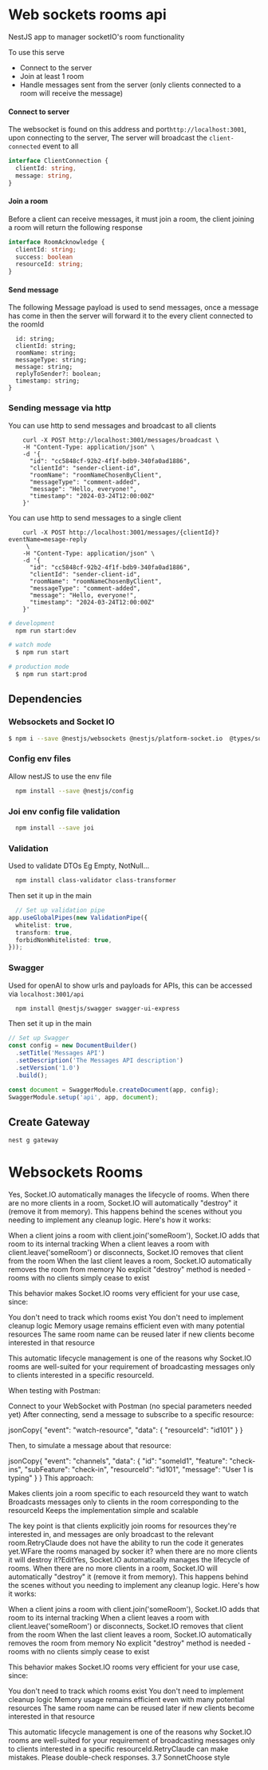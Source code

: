 # Web sockets rooms api

NestJS app to manager socketIO's room functionality

To use this serve

* Connect to the server
* Join at least 1 room
* Handle messages sent from the server (only clients connected to a room will receive the message)

#### Connect to server

The websocket is found on this address and port`http://localhost:3001`, upon connecting to the server,
The server will broadcast the `client-connected` event to all

```typescript
interface ClientConnection {
  clientId: string,
  message: string,
}
```

#### Join a room

Before a client can receive messages, it must join a room, the client joining a
room will return the following response

```typescript
interface RoomAcknowledge {
  clientId: string;
  success: boolean
  resourceId: string;
}
```

#### Send message

The following Message payload is used to send messages, once a message has come in
then the server will forward it to the every client connected to the roomId

```interface Message {
  id: string;
  clientId: string;
  roomName: string;
  messageType: string;
  message: string;
  replyToSender?: boolean;
  timestamp: string;
}
```

### Sending message via http
You can use http to send messages and broadcast to all clients
```curl
    curl -X POST http://localhost:3001/messages/broadcast \
    -H "Content-Type: application/json" \
    -d '{
      "id": "cc5848cf-92b2-4f1f-bdb9-340fa0ad1886",
      "clientId": "sender-client-id",
      "roomName": "roomNameChosenByClient",
      "messageType": "comment-added",
      "message": "Hello, everyone!",
      "timestamp": "2024-03-24T12:00:00Z"
    }'
```

You can use http to send messages to a single client
```curl
    curl -X POST http://localhost:3001/messages/{clientId}?eventName=mesage-reply
     \
    -H "Content-Type: application/json" \
    -d '{
      "id": "cc5848cf-92b2-4f1f-bdb9-340fa0ad1886",
      "clientId": "sender-client-id",
      "roomName": "roomNameChosenByClient",
      "messageType": "comment-added",
      "message": "Hello, everyone!",
      "timestamp": "2024-03-24T12:00:00Z"
    }'
```

```bash
# development
  npm run start:dev
```

```bash
# watch mode
  $ npm run start

# production mode
  $ npm run start:prod
```

## Dependencies
### Websockets and Socket IO

```bash
$ npm i --save @nestjs/websockets @nestjs/platform-socket.io  @types/socket.io
```

### Config env files

Allow nestJS to use the env file

```bash
  npm install --save @nestjs/config
````

### Joi env config file validation

```bash
  npm install --save joi
```

### Validation

Used to validate DTOs Eg Empty, NotNull...

```bash
  npm install class-validator class-transformer
```

Then set it up in the main

```typescript
  // Set up validation pipe
app.useGlobalPipes(new ValidationPipe({
  whitelist: true,
  transform: true,
  forbidNonWhitelisted: true,
}));
```

### Swagger

Used for openAI to show urls and payloads for APIs, this can be accessed via `localhost:3001/api`

```bash
  npm install @nestjs/swagger swagger-ui-express
```

Then set it up in the main

```typescript
// Set up Swagger
const config = new DocumentBuilder()
  .setTitle('Messages API')
  .setDescription('The Messages API description')
  .setVersion('1.0')
  .build();

const document = SwaggerModule.createDocument(app, config);
SwaggerModule.setup('api', app, document);
```

## Create Gateway

```bash
nest g gateway
```

# Websockets Rooms

Yes, Socket.IO automatically manages the lifecycle of rooms. When there are no more clients in a room, Socket.IO will
automatically "destroy" it (remove it from memory). This happens behind the scenes without you needing to implement any
cleanup logic.
Here's how it works:

When a client joins a room with client.join('someRoom'), Socket.IO adds that room to its internal tracking
When a client leaves a room with client.leave('someRoom') or disconnects, Socket.IO removes that client from the room
When the last client leaves a room, Socket.IO automatically removes the room from memory
No explicit "destroy" method is needed - rooms with no clients simply cease to exist

This behavior makes Socket.IO rooms very efficient for your use case, since:

You don't need to track which rooms exist
You don't need to implement cleanup logic
Memory usage remains efficient even with many potential resources
The same room name can be reused later if new clients become interested in that resource

This automatic lifecycle management is one of the reasons why Socket.IO rooms are well-suited for your requirement of
broadcasting messages only to clients interested in a specific resourceId.

When testing with Postman:

Connect to your WebSocket with Postman (no special parameters needed yet)
After connecting, send a message to subscribe to a specific resource:

jsonCopy{
"event": "watch-resource",
"data": {
"resourceId": "id101"
}
}

Then, to simulate a message about that resource:

jsonCopy{
"event": "channels",
"data": {
"id": "someId1",
"feature": "check-ins",
"subFeature": "check-in",
"resourceId": "id101",
"message": "User 1 is typing"
}
}
This approach:

Makes clients join a room specific to each resourceId they want to watch
Broadcasts messages only to clients in the room corresponding to the resourceId
Keeps the implementation simple and scalable

The key point is that clients explicitly join rooms for resources they're interested in, and messages are only broadcast
to the relevant room.RetryClaude does not have the ability to run the code it generates yet.WFare the rooms managed by
socker it? when there are no more clients it will destroy it?EditYes, Socket.IO automatically manages the lifecycle of
rooms. When there are no more clients in a room, Socket.IO will automatically "destroy" it (remove it from memory). This
happens behind the scenes without you needing to implement any cleanup logic.
Here's how it works:

When a client joins a room with client.join('someRoom'), Socket.IO adds that room to its internal tracking
When a client leaves a room with client.leave('someRoom') or disconnects, Socket.IO removes that client from the room
When the last client leaves a room, Socket.IO automatically removes the room from memory
No explicit "destroy" method is needed - rooms with no clients simply cease to exist

This behavior makes Socket.IO rooms very efficient for your use case, since:

You don't need to track which rooms exist
You don't need to implement cleanup logic
Memory usage remains efficient even with many potential resources
The same room name can be reused later if new clients become interested in that resource

This automatic lifecycle management is one of the reasons why Socket.IO rooms are well-suited for your requirement of
broadcasting messages only to clients interested in a specific resourceId.RetryClaude can make mistakes. Please
double-check responses. 3.7 SonnetChoose style